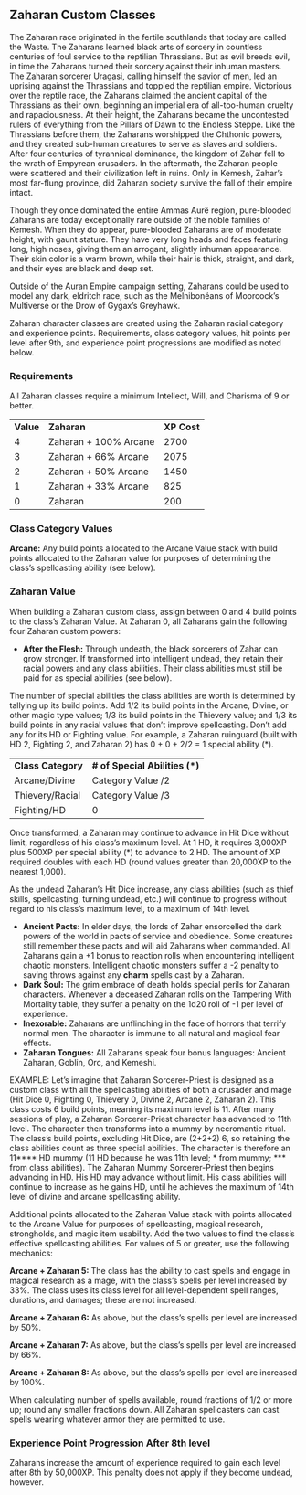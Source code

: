 ## Zaharan Custom Classes

The Zaharan race originated in the fertile southlands that today are called the Waste. The Zaharans learned black arts of sorcery in countless centuries of foul service to the reptilian Thrassians. But as evil breeds evil, in time the Zaharans turned their sorcery against their inhuman masters. The Zaharan sorcerer Uragasi, calling himself the savior of men, led an uprising against the Thrassians and toppled the reptilian empire. Victorious over the reptile race, the Zaharans claimed the ancient capital of the Thrassians as their own, beginning an imperial era of all-too-human cruelty and rapaciousness. At their height, the Zaharans became the uncontested rulers of everything from the Pillars of Dawn to the Endless Steppe. Like the Thrassians before them, the Zaharans worshipped the Chthonic powers, and they created sub-human creatures to serve as slaves and soldiers. After four centuries of tyrannical dominance, the kingdom of Zahar fell to the wrath of Empyrean crusaders. In the aftermath, the Zaharan people were scattered and their civilization left in ruins. Only in Kemesh, Zahar’s most far-flung province, did Zaharan society survive the fall of their empire intact.

Though they once dominated the entire Ammas Aurë region, pure-blooded Zaharans are today exceptionally rare outside of the noble families of Kemesh. When they do appear, pure-blooded Zaharans are of moderate height, with gaunt stature. They have very long heads and faces featuring long, high noses, giving them an arrogant, slightly inhuman appearance. Their skin color is a warm brown, while their hair is thick, straight, and dark, and their eyes are black and deep set.

Outside of the Auran Empire campaign setting, Zaharans could be used to model any dark, eldritch race, such as the Melnibonéans of Moorcock’s Multiverse or the Drow of Gygax’s Greyhawk.

Zaharan character classes are created using the Zaharan racial category and experience points. Requirements, class category values, hit points per level after 9th, and experience point progressions are modified as noted below.

### Requirements

All Zaharan classes require a minimum Intellect, Will, and Charisma of 9 or better.

|  |  |  |
| --- | --- | --- |
| **Value** | **Zaharan** | **XP Cost** |
| 4 | Zaharan + 100% Arcane | 2700 |
| 3 | Zaharan + 66% Arcane | 2075 |
| 2 | Zaharan + 50% Arcane | 1450 |
| 1 | Zaharan + 33% Arcane | 825 |
| 0 | Zaharan | 200 |

### Class Category Values

**Arcane:** Any build points allocated to the Arcane Value stack with build points allocated to the Zaharan value for purposes of determining the class’s spellcasting ability (see below).

### Zaharan Value

When building a Zaharan custom class, assign between 0 and 4 build points to the class’s Zaharan Value. At Zaharan 0, all Zaharans gain the following four Zaharan custom powers:

* **After the Flesh:** Through undeath, the black sorcerers of Zahar can grow stronger. If transformed into intelligent undead, they retain their racial powers and any class abilities. Their class abilities must still be paid for as special abilities (see below).

The number of special abilities the class abilities are worth is determined by tallying up its build points. Add 1/2 its build points in the Arcane, Divine, or other magic type values; 1/3 its build points in the Thievery value; and 1/3 its build points in any racial values that don’t improve spellcasting. Don’t add any for its HD or Fighting value. For example, a Zaharan ruinguard (built with HD 2, Fighting 2, and Zaharan 2) has 0 + 0 + 2/2 = 1 special ability (\*).

|  |  |
| --- | --- |
| **Class**  **Category** | **# of Special**  **Abilities (\*)** |
| Arcane/Divine | Category Value /2 |
| Thievery/Racial | Category Value /3 |
| Fighting/HD | 0 |

Once transformed, a Zaharan may continue to advance in Hit Dice without limit, regardless of his class’s maximum level. At 1 HD, it requires 3,000XP plus 500XP per special ability (\*) to advance to 2 HD. The amount of XP required doubles with each HD (round values greater than 20,000XP to the nearest 1,000).

As the undead Zaharan’s Hit Dice increase, any class abilities (such as thief skills, spellcasting, turning undead, etc.) will continue to progress without regard to his class’s maximum level, to a maximum of 14th level.

* **Ancient Pacts:** In elder days, the lords of Zahar ensorcelled the dark powers of the world in pacts of service and obedience. Some creatures still remember these pacts and will aid Zaharans when commanded. All Zaharans gain a +1 bonus to reaction rolls when encountering intelligent chaotic monsters. Intelligent chaotic monsters suffer a -2 penalty to saving throws against any **charm** spells cast by a Zaharan.
* **Dark Soul:** The grim embrace of death holds special perils for Zaharan characters. Whenever a deceased Zaharan rolls on the Tampering With Mortality table, they suffer a penalty on the 1d20 roll of -1 per level of experience.
* **Inexorable:** Zaharans are unflinching in the face of horrors that terrify normal men. The character is immune to all natural and magical fear effects.
* **Zaharan Tongues:** All Zaharans speak four bonus languages: Ancient Zaharan, Goblin, Orc, and Kemeshi.

EXAMPLE: Let’s imagine that Zaharan Sorcerer-Priest is designed as a custom class with all the spellcasting abilities of both a crusader and mage (Hit Dice 0, Fighting 0, Thievery 0, Divine 2, Arcane 2, Zaharan 2). This class costs 6 build points, meaning its maximum level is 11. After many sessions of play, a Zaharan Sorcerer-Priest character has advanced to 11th level. The character then transforms into a mummy by necromantic ritual. The class’s build points, excluding Hit Dice, are (2+2+2) 6, so retaining the class abilities count as three special abilities. The character is therefore an 11\*\*\*\* HD mummy (11 HD because he was 11th level; \* from mummy; \*\*\* from class abilities). The Zaharan Mummy Sorcerer-Priest then begins advancing in HD. His HD may advance without limit. His class abilities will continue to increase as he gains HD, until he achieves the maximum of 14th level of divine and arcane spellcasting ability.

Additional points allocated to the Zaharan Value stack with points allocated to the Arcane Value for purposes of spellcasting, magical research, strongholds, and magic item usability. Add the two values to find the class’s effective spellcasting abilities. For values of 5 or greater, use the following mechanics:

**Arcane + Zaharan 5:** The class has the ability to cast spells and engage in magical research as a mage, with the class’s spells per level increased by 33%. The class uses its class level for all level-dependent spell ranges, durations, and damages; these are not increased.

**Arcane + Zaharan 6:** As above, but the class’s spells per level are increased by 50%.

**Arcane + Zaharan 7:** As above, but the class’s spells per level are increased by 66%.

**Arcane + Zaharan 8:** As above, but the class’s spells per level are increased by 100%.

When calculating number of spells available, round fractions of 1/2 or more up; round any smaller fractions down. All Zaharan spellcasters can cast spells wearing whatever armor they are permitted to use.

### Experience Point Progression After 8th level

Zaharans increase the amount of experience required to gain each level after 8th by 50,000XP. This penalty does not apply if they become undead, however.
